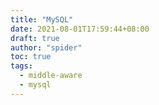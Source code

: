 ```yaml
---
title: "MySQL"
date: 2021-08-01T17:59:44+08:00
draft: true
author: "spider"
toc: true
tags:
  - middle-aware
  - mysql
---
```

